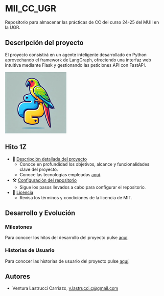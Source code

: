 # MII_CC_UGR
Repositorio para almacenar las prácticas de CC del curso 24-25 del MUII en la UGR.

## Descripción del proyecto
El proyecto consistirá en un agente inteligente desarrollado en Python aprovechando el framework de LangGraph, ofreciendo una interfaz web intuitiva mediante Flask y gestionando las peticiones API con FastAPI.

<img src="./imgs/logo.jpg" alt="Logo" width="200" />

## Hito 1Z
- 📄 [Descripción detallada del proyecto](./docs/hito1.md)
    - Conoce en profundidad los objetivos, alcance y funcionalidades clave del proyecto.
    - Conoce las tecnologías empleadas [aquí](./docs/hito1/tecnologies.md).
- 🛠️ [Configuración del repositorio](./docs/hito1/config_repo.md)
    - Sigue los pasos llevados a cabo para configurar el repositorio.
- 📜 [Licencia](./LICENSE)
    - Revisa los términos y condiciones de la licencia de MIT.

## Desarrollo y Evolución
### Milestones
Para conocer los hitos del desarrollo del proyecto pulse [aquí](./docs/hito1/milestones.md).

### Historias de Usuario
Para conocer las historias de usuario del proyecto pulse [aquí](./docs/hito1/hu.md).


## Autores
- Ventura Lastrucci Carriazo, v.lastrucci.c@gmail.com
